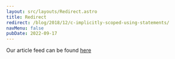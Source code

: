 ```yaml
---
layout: src/layouts/Redirect.astro
title: Redirect
redirect: /blog/2018/12/c-implicitly-scoped-using-statements/
navMenu: false
pubDate: 2022-09-17
---
```

<div>
Our article feed can be found <a href="/blog/2018/12/c-implicitly-scoped-using-statements/">here</a>
</div>
